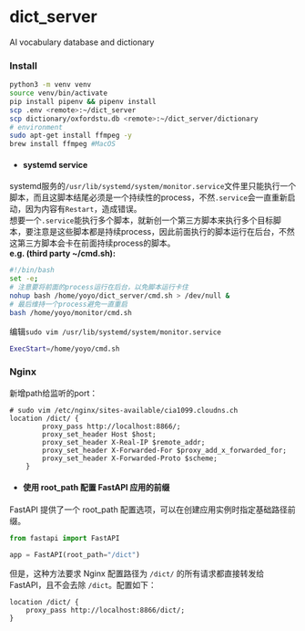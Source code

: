 # dict_server
AI vocabulary database and dictionary


### Install
```sh
python3 -m venv venv
source venv/bin/activate
pip install pipenv && pipenv install
scp .env <remote>:~/dict_server
scp dictionary/oxfordstu.db <remote>:~/dict_server/dictionary
# environment
sudo apt-get install ffmpeg -y
brew install ffmpeg #MacOS
```
* #### systemd service
systemd服务的`/usr/lib/systemd/system/monitor.service`文件里只能执行一个脚本，而且这脚本结尾必须是一个持续性的process，不然`.service`会一直重新启动，因为内容有`Restart`，造成错误。\
想要一个`.service`能执行多个脚本，就新创一个第三方脚本来执行多个目标脚本，要注意是这些脚本都是持续process，因此前面执行的脚本运行在后台，不然这第三方脚本会卡在前面持续process的脚本。\
__e.g. (third party ~/cmd.sh):__
```sh
#!/bin/bash
set -e;
# 注意要将前面的process运行在后台，以免脚本运行卡住
nohup bash /home/yoyo/dict_server/cmd.sh > /dev/null &
# 最后维持一个process避免一直重启
bash /home/yoyo/monitor/cmd.sh
```
编辑`sudo vim /usr/lib/systemd/system/monitor.service`
```sh
ExecStart=/home/yoyo/cmd.sh
```
### Nginx
新增path给监听的port：
```config
# sudo vim /etc/nginx/sites-available/cia1099.cloudns.ch
location /dict/ {
        proxy_pass http://localhost:8866/;
        proxy_set_header Host $host;
        proxy_set_header X-Real-IP $remote_addr;
        proxy_set_header X-Forwarded-For $proxy_add_x_forwarded_for;
        proxy_set_header X-Forwarded-Proto $scheme;
    }
```
* #### 使用 root_path 配置 FastAPI 应用的前缀
FastAPI 提供了一个 root_path 配置选项，可以在创建应用实例时指定基础路径前缀。
```py
from fastapi import FastAPI

app = FastAPI(root_path="/dict")
```
但是，这种方法要求 Nginx 配置路径为 `/dict/` 的所有请求都直接转发给 FastAPI，且不会去除 `/dict`。配置如下：
```config
location /dict/ {
    proxy_pass http://localhost:8866/dict/;
}
```